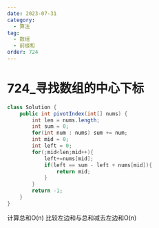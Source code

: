 ```yaml
---
date: 2023-07-31
category: 
  - 算法
tag: 
  - 数组
  - 前缀和
order: 724
---
```

# 724_寻找数组的中心下标

<Badge text="简单" type="tip" vertical="middle" />

```java
class Solution {
    public int pivotIndex(int[] nums) {
        int len = nums.length;
        int sum = 0;
        for(int num : nums) sum += num;
        int mid = 0;
        int left = 0;
        for(;mid<len;mid++){
            left+=nums[mid];
            if(left == sum - left + nums[mid]){
                return mid;
            }
        }
        return -1;
    }
}
```
计算总和O(n)
比较左边和与总和减去左边和O(n)

